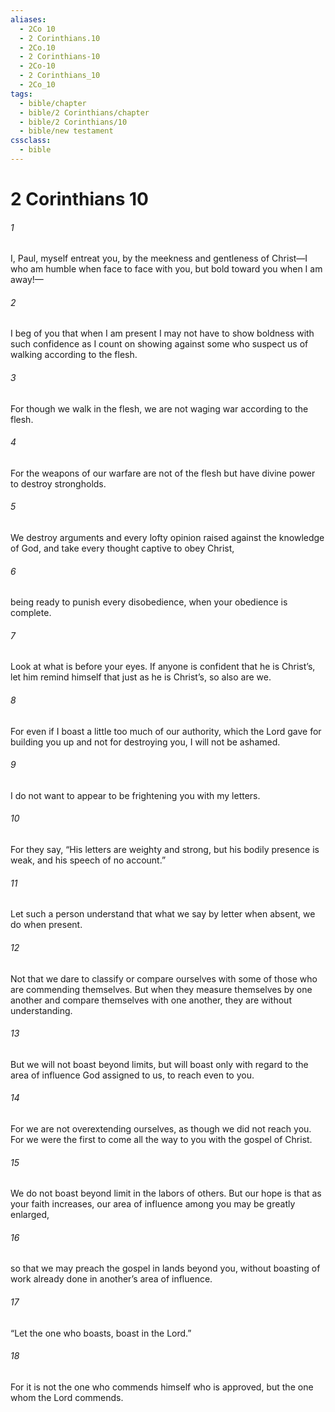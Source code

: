 ```yaml
---
aliases:
  - 2Co 10
  - 2 Corinthians.10
  - 2Co.10
  - 2 Corinthians-10
  - 2Co-10
  - 2 Corinthians_10
  - 2Co_10
tags:
  - bible/chapter
  - bible/2 Corinthians/chapter
  - bible/2 Corinthians/10
  - bible/new testament
cssclass:
  - bible
---
```


# 2 Corinthians 10

###### 1
I, Paul, myself entreat you, by the meekness and gentleness of Christ—I who am humble when face to face with you, but bold toward you when I am away!—
###### 2
I beg of you that when I am present I may not have to show boldness with such confidence as I count on showing against some who suspect us of walking according to the flesh.
###### 3
For though we walk in the flesh, we are not waging war according to the flesh.
###### 4
For the weapons of our warfare are not of the flesh but have divine power to destroy strongholds.
###### 5
We destroy arguments and every lofty opinion raised against the knowledge of God, and take every thought captive to obey Christ,
###### 6
being ready to punish every disobedience, when your obedience is complete.
###### 7
Look at what is before your eyes. If anyone is confident that he is Christ’s, let him remind himself that just as he is Christ’s, so also are we.
###### 8
For even if I boast a little too much of our authority, which the Lord gave for building you up and not for destroying you, I will not be ashamed.
###### 9
I do not want to appear to be frightening you with my letters.
###### 10
For they say, “His letters are weighty and strong, but his bodily presence is weak, and his speech of no account.”
###### 11
Let such a person understand that what we say by letter when absent, we do when present.
###### 12
Not that we dare to classify or compare ourselves with some of those who are commending themselves. But when they measure themselves by one another and compare themselves with one another, they are without understanding.
###### 13
But we will not boast beyond limits, but will boast only with regard to the area of influence God assigned to us, to reach even to you.
###### 14
For we are not overextending ourselves, as though we did not reach you. For we were the first to come all the way to you with the gospel of Christ.
###### 15
We do not boast beyond limit in the labors of others. But our hope is that as your faith increases, our area of influence among you may be greatly enlarged,
###### 16
so that we may preach the gospel in lands beyond you, without boasting of work already done in another’s area of influence.
###### 17
“Let the one who boasts, boast in the Lord.”
###### 18
For it is not the one who commends himself who is approved, but the one whom the Lord commends.


